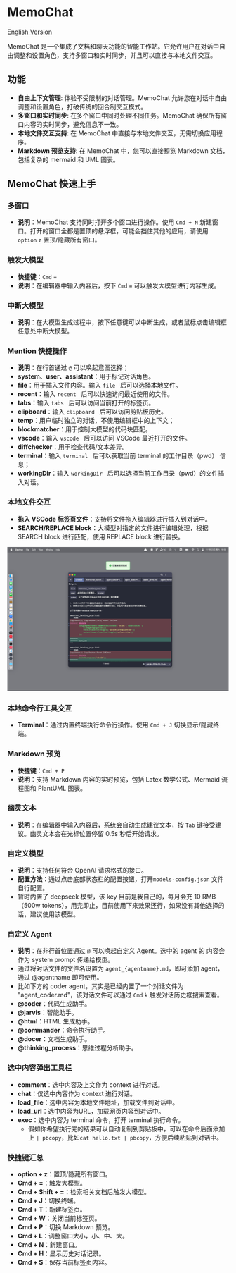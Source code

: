 

# MemoChat
[English Version](README_EN.md)

MemoChat 是一个集成了文档和聊天功能的智能工作站。它允许用户在对话中自由调整和设置角色，支持多窗口和实时同步，并且可以直接与本地文件交互。

## 功能

- **自由上下文管理**: 体验不受限制的对话管理。MemoChat 允许您在对话中自由调整和设置角色，打破传统的回合制交互模式。
- **多窗口和实时同步**: 在多个窗口中同时处理不同任务。MemoChat 确保所有窗口内容的实时同步，避免信息不一致。
- **本地文件交互支持**: 在 MemoChat 中直接与本地文件交互，无需切换应用程序。
- **Markdown 预览支持**: 在 MemoChat 中，您可以直接预览 Markdown 文档，包括复杂的 mermaid 和 UML 图表。

## MemoChat 快速上手

### 多窗口
- **说明**：MemoChat 支持同时打开多个窗口进行操作。使用 `Cmd + N` 新建窗口。打开的窗口全都是置顶的悬浮框，可能会挡住其他的应用，请使用 `option` `z` 置顶/隐藏所有窗口。

### 触发大模型
- **快捷键**：`Cmd` `=`
- **说明**：在编辑器中输入内容后，按下 `Cmd` `=` 可以触发大模型进行内容生成。

### 中断大模型
- **说明**：在大模型生成过程中，按下任意键可以中断生成，或者鼠标点击编辑框任意处中断大模型。

### Mention 快捷操作
- **说明**：在行首通过 `@` 可以唤起意图选择；
- **system、user、assistant**：用于标记对话角色。
- **file**：用于插入文件内容。输入 `file ` 后可以选择本地文件。
- **recent**：输入 `recent ` 后可以快速访问最近使用的文件。
- **tabs**：输入 `tabs ` 后可以访问当前打开的标签页。
- **clipboard**：输入 `clipboard ` 后可以访问剪贴板历史。
- **temp**：用户临时独立的对话，不使用编辑框中的上下文；
- **blockmatcher**：用于控制大模型的代码块匹配。
- **vscode**：输入 `vscode ` 后可以访问 VSCode 最近打开的文件。
- **diffchecker**：用于检查代码/文本差异。
- **terminal**：输入 `terminal ` 后可以获取当前 terminal 的工作目录（pwd） 信息；
- **workingDir**：输入 `workingDir ` 后可以选择当前工作目录（pwd）的文件插入对话。

### 本地文件交互
- **拖入 VSCode 标签页文件**：支持将文件拖入编辑器进行插入到对话中。
- **SEARCH/REPLACE block**：大模型对指定的文件进行编辑处理，根据 SEARCH block 进行匹配，使用 REPLACE block 进行替换。

<img src="images/Local_File_Interaction.png" alt="Local File Interaction" width="600"/>

### 本地命令行工具交互
- **Terminal**：通过内置终端执行命令行操作。使用 `Cmd + J` 切换显示/隐藏终端。

### Markdown 预览
- **快捷键**：`Cmd + P`
- **说明**：支持 Markdown 内容的实时预览，包括 Latex 数学公式、Mermaid 流程图和 PlantUML 图表。

### 幽灵文本
- **说明**：在编辑器中输入内容后，系统会自动生成建议文本，按 `Tab` 键接受建议。幽灵文本会在光标位置停留 0.5s 秒后开始请求。

### 自定义模型
- **说明**：支持任何符合 OpenAI 请求格式的接口。
- **配置方法**：通过点击底部状态栏的配置按钮，打开`models-config.json` 文件自行配置。
- 暂时内置了 deepseek 模型，该 key 目前是我自己的，每月会充 10 RMB（500w tokens），用完即止，目前使用下来效果还行，如果没有其他选择的话，建议使用该模型。

### 自定义 Agent
- **说明**：在非行首位置通过 `@` 可以唤起自定义 Agent。选中的 agent 的 内容会作为 system prompt 传递给模型。
- 通过将对话文件的文件名设置为 `agent_{agentname}.md`，即可添加 agent，通过 @agentname 即可使用。
- 比如下方的 coder agent，其实是已经内置了一个对话文件为 "agent_coder.md"，该对话文件可以通过 `Cmd` `k` 触发对话历史框搜索查看。
- **@coder**：代码生成助手。
- **@jarvis**：智能助手。
- **@html**：HTML 生成助手。
- **@commander**：命令执行助手。
- **@docer**：文档生成助手。
- **@thinking_process**：思维过程分析助手。

### 选中内容弹出工具栏
- **comment**：选中内容及上文作为 context 进行对话。
- **chat**：仅选中内容作为 context 进行对话。
- **load_file**：选中内容为本地文件地址，加载文件到对话中。
- **load_url**：选中内容为URL，加载网页内容到对话中。
- **exec**：选中内容为 terminal 命令，打开 terminal 执行命令。
	- 假如你希望执行完的结果可以自动复制到剪贴板中，可以在命令后面添加上 `| pbcopy`，比如`cat hello.txt | pbcopy`，方便后续粘贴到对话中。

### 快捷键汇总
- **option + z**：置顶/隐藏所有窗口。
- **Cmd + =**：触发大模型。
- **Cmd + Shift + =**：检索相关文档后触发大模型。
- **Cmd + J**：切换终端。
- **Cmd + T**：新建标签页。
- **Cmd + W**：关闭当前标签页。
- **Cmd + P**：切换 Markdown 预览。
- **Cmd + L**：调整窗口大小，小、中、大。
- **Cmd + N**：新建窗口。
- **Cmd + H**：显示历史对话记录。
- **Cmd + S**：保存当前标签页内容。